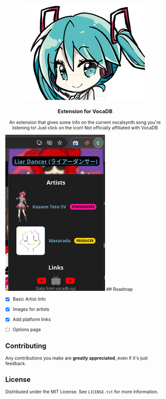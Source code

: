 <a id="readme-top"></a>


<!-- PROJECT LOGO -->
<br />
<div align="center">
  <a href="https://github.com/othneildrew/Best-README-Template">
    <img src="extension.png" alt="Logo">
  </a>

  <h3 align="center">Extension for VocaDB</h3>

  <p align="center">
    An extension that gives some info on the current vocalsynth song you're listening to! Just click on the icon!
    Not officially affiliated with VocaDB
</div>

<img src="assets/Screenshots/Screenshot_20241128_144447.png" alt="Screenshot of the extension">
<!-- ROADMAP -->
## Roadmap

- [x] Basic Artist Info
- [x] Images for artists
- [x] Add platform links
- [ ] Options page 


<!-- CONTRIBUTING -->
## Contributing

Any contributions you make are **greatly appreciated**, even if it's just feedback.


<!-- LICENSE -->
## License

Distributed under the MIT License. See `LICENSE.txt` for more information.
